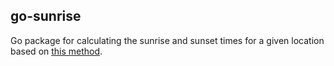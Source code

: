 ## go-sunrise

Go package for calculating the sunrise and sunset times for a given location based on [this method](https://en.wikipedia.org/wiki/Sunrise_equation#Complete_calculation_on_Earth).
